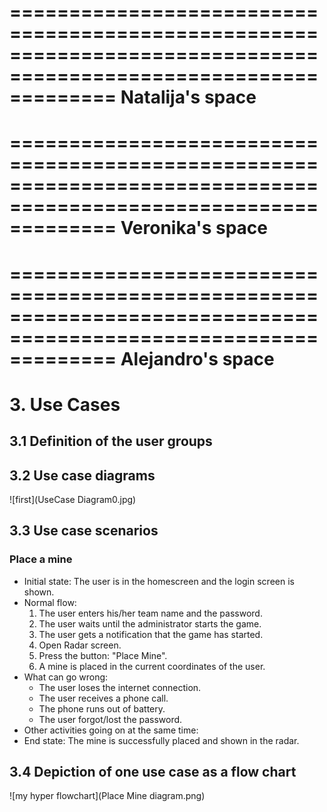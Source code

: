 =================================================================================================================
Natalija's space
=================================================================================================================
































































































=================================================================================================================
Veronika's space
=================================================================================================================

































































































=================================================================================================================
Alejandro's space
=================================================================================================================
# 3. Use Cases
## 3.1 Definition of the user groups
## 3.2 Use case diagrams
![first](UseCase Diagram0.jpg)
## 3.3 Use case scenarios

### Place a mine
* Initial state: The user is in the homescreen and the login screen is shown.
* Normal flow:
  1. The user enters his/her team name and the password.
  2. The user waits until the administrator starts the game.
  3. The user gets a notification that the game has started.
  4. Open Radar screen.
  5. Press the button: "Place Mine".
  6. A mine is placed in the current coordinates of the user.
* What can go wrong: 
  + The user loses the internet connection.
  + The user receives a phone call.
  + The phone runs out of battery.
  + The user forgot/lost the password.
* Other activities going on at the same time:
* End state: The mine is successfully placed and shown in the radar.



## 3.4 Depiction of one use case as a flow chart
![my hyper flowchart](Place Mine diagram.png)







